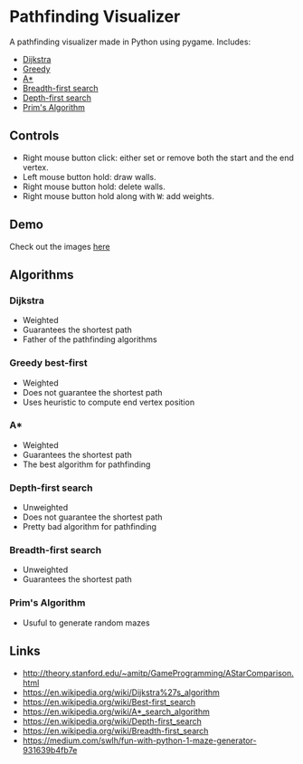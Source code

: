 # Pathfinding Visualizer

A pathfinding visualizer made in Python using pygame. Includes:

- [Dijkstra](#dijkstra)
- [Greedy](#greedy)
- [A\*](#a*)
- [Breadth-first search](#breadth-first-search)
- [Depth-first search](#depth-first-search)
- [Prim's Algorithm](#prims-algorithm)

## Controls

- Right mouse button click: either set or remove both the start and the end vertex.
- Left mouse button hold: draw walls.
- Right mouse button hold: delete walls.
- Right mouse button hold along with <kbd>W</kbd>: add weights.

## Demo

Check out the images [here](https://github.com/davidetacchini/pathfinding-visualizer/tree/main/assets/showcase)

## Algorithms

### Dijkstra
- Weighted
- Guarantees the shortest path
- Father of the pathfinding algorithms

### Greedy best-first
- Weighted
- Does not guarantee the shortest path
- Uses heuristic to compute end vertex position

### A*
- Weighted
- Guarantees the shortest path
- The best algorithm for pathfinding

### Depth-first search
- Unweighted
- Does not guarantee the shortest path
- Pretty bad algorithm for pathfinding

### Breadth-first search
- Unweighted
- Guarantees the shortest path

### Prim's Algorithm
- Usuful to generate random mazes

## Links

- http://theory.stanford.edu/~amitp/GameProgramming/AStarComparison.html
- https://en.wikipedia.org/wiki/Dijkstra%27s_algorithm
- https://en.wikipedia.org/wiki/Best-first_search
- https://en.wikipedia.org/wiki/A*_search_algorithm
- https://en.wikipedia.org/wiki/Depth-first_search
- https://en.wikipedia.org/wiki/Breadth-first_search
- https://medium.com/swlh/fun-with-python-1-maze-generator-931639b4fb7e
